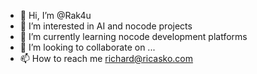 - 👋 Hi, I’m @Rak4u
- 👀 I’m interested in AI and nocode projects
- 🌱 I’m currently learning nocode development platforms
- 💞️ I’m looking to collaborate on ...
- 📫 How to reach me richard@ricasko.com

<!---
Rak4u/Rak4u is a ✨ special ✨ repository because its `README.md` (this file) appears on your GitHub profile.
You can click the Preview link to take a look at your changes.
--->
